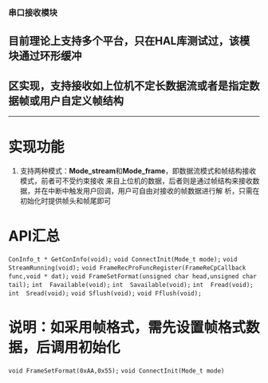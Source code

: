 ### 串口接收模块
##  目前理论上支持多个平台，只在HAL库测试过，该模块通过环形缓冲  
##  区实现，支持接收如上位机不定长数据流或者是指定数据帧或用户自定义帧结构

-------------------------------------------------------------------------------------

# 实现功能
1. 支持两种模式：**Mode_stream**和**Mode_frame**，即数据流模式和帧结构接收模式，前者可不受约束接收
   来自上位机的数据，后者则是通过帧结构来接收数据，并在中断中触发用户回调，用户可自由对接收的帧数据进行解
   析，只需在初始化时提供帧头和帧尾即可
# API汇总
`ConInfo_t * GetConInfo(void);`
`void ConnectInit(Mode_t mode);`
`void StreamRunning(void);`
`void FrameRecProFuncRegister(FrameReCpCallback func,void * dat);`
`void FrameSetFormat(unsigned char head,unsigned char tail);`
`int  Favailable(void);`
`int  Savailable(void);`
`int  Fread(void);`
`int  Sread(void);`
`void Sflush(void);`
`void Fflush(void);`
# 说明：如采用帧格式，需先设置帧格式数据，后调用初始化
`void FrameSetFormat(0xAA,0x55);`
`void ConnectInit(Mode_t mode)`

